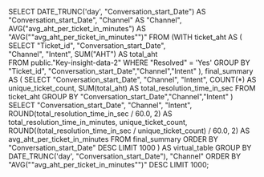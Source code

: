 SELECT DATE_TRUNC('day', "Conversation_start_Date") AS "Conversation_start_Date", "Channel" AS "Channel", AVG("avg_aht_per_ticket_in_minutes") AS "AVG(""avg_aht_per_ticket_in_minutes"")" 
FROM (WITH ticket_aht AS (
  SELECT 
    "Ticket_id",
    "Conversation_start_Date",  
    "Channel",
    "Intent",
    SUM("AHT") AS total_aht  
  FROM public."Key-insight-data-2"
  WHERE "Resolved" = 'Yes'
  GROUP BY "Ticket_id", "Conversation_start_Date","Channel","Intent"
),
final_summary AS (
  SELECT 
    "Conversation_start_Date",
    "Channel",
    "Intent",
    COUNT(*) AS unique_ticket_count,
    SUM(total_aht) AS total_resolution_time_in_sec
  FROM ticket_aht
  GROUP BY "Conversation_start_Date","Channel","Intent"
)
SELECT 
  "Conversation_start_Date",
  "Channel",
  "Intent",
  ROUND(total_resolution_time_in_sec / 60.0, 2) AS total_resolution_time_in_minutes,
  unique_ticket_count,
  ROUND((total_resolution_time_in_sec / unique_ticket_count) / 60.0, 2) AS avg_aht_per_ticket_in_minutes
FROM final_summary
ORDER BY "Conversation_start_Date" DESC
LIMIT 1000
) AS virtual_table GROUP BY DATE_TRUNC('day', "Conversation_start_Date"), "Channel" ORDER BY "AVG(""avg_aht_per_ticket_in_minutes"")" DESC 
 LIMIT 1000;
